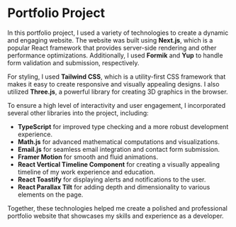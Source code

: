 # Portfolio Project

In this portfolio project, I used a variety of technologies to create a dynamic and engaging website. The website was built using **Next.js**, which is a popular React framework that provides server-side rendering and other performance optimizations. Additionally, I used **Formik** and **Yup** to handle form validation and submission, respectively.

For styling, I used **Tailwind CSS**, which is a utility-first CSS framework that makes it easy to create responsive and visually appealing designs. I also utilized **Three.js**, a powerful library for creating 3D graphics in the browser.

To ensure a high level of interactivity and user engagement, I incorporated several other libraries into the project, including:

- **TypeScript** for improved type checking and a more robust development experience.
- **Math.js** for advanced mathematical computations and visualizations.
- **Email.js** for seamless email integration and contact form submission.
- **Framer Motion** for smooth and fluid animations.
- **React Vertical Timeline Component** for creating a visually appealing timeline of my work experience and education.
- **React Toastify** for displaying alerts and notifications to the user.
- **React Parallax Tilt** for adding depth and dimensionality to various elements on the page.

Together, these technologies helped me create a polished and professional portfolio website that showcases my skills and experience as a developer.
